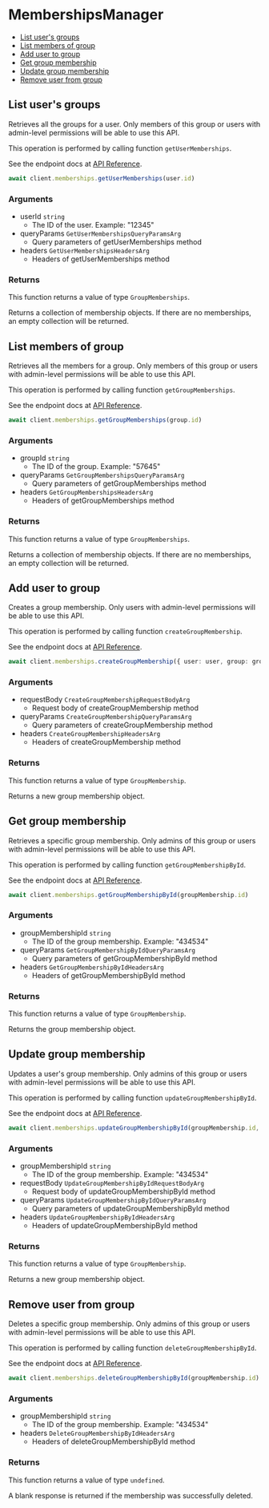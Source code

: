 # MembershipsManager


- [List user's groups](#list-users-groups)
- [List members of group](#list-members-of-group)
- [Add user to group](#add-user-to-group)
- [Get group membership](#get-group-membership)
- [Update group membership](#update-group-membership)
- [Remove user from group](#remove-user-from-group)

## List user's groups

Retrieves all the groups for a user. Only members of this
group or users with admin-level permissions will be able to
use this API.

This operation is performed by calling function `getUserMemberships`.

See the endpoint docs at
[API Reference](https://developer.box.com/reference/get-users-id-memberships/).

<!-- sample get_users_id_memberships -->
```ts
await client.memberships.getUserMemberships(user.id)
```

### Arguments

- userId `string`
  - The ID of the user. Example: "12345"
- queryParams `GetUserMembershipsQueryParamsArg`
  - Query parameters of getUserMemberships method
- headers `GetUserMembershipsHeadersArg`
  - Headers of getUserMemberships method


### Returns

This function returns a value of type `GroupMemberships`.

Returns a collection of membership objects. If there are no
memberships, an empty collection will be returned.


## List members of group

Retrieves all the members for a group. Only members of this
group or users with admin-level permissions will be able to
use this API.

This operation is performed by calling function `getGroupMemberships`.

See the endpoint docs at
[API Reference](https://developer.box.com/reference/get-groups-id-memberships/).

<!-- sample get_groups_id_memberships -->
```ts
await client.memberships.getGroupMemberships(group.id)
```

### Arguments

- groupId `string`
  - The ID of the group. Example: "57645"
- queryParams `GetGroupMembershipsQueryParamsArg`
  - Query parameters of getGroupMemberships method
- headers `GetGroupMembershipsHeadersArg`
  - Headers of getGroupMemberships method


### Returns

This function returns a value of type `GroupMemberships`.

Returns a collection of membership objects. If there are no
memberships, an empty collection will be returned.


## Add user to group

Creates a group membership. Only users with
admin-level permissions will be able to use this API.

This operation is performed by calling function `createGroupMembership`.

See the endpoint docs at
[API Reference](https://developer.box.com/reference/post-group-memberships/).

<!-- sample post_group_memberships -->
```ts
await client.memberships.createGroupMembership({ user: user, group: group } satisfies CreateGroupMembershipRequestBodyArg)
```

### Arguments

- requestBody `CreateGroupMembershipRequestBodyArg`
  - Request body of createGroupMembership method
- queryParams `CreateGroupMembershipQueryParamsArg`
  - Query parameters of createGroupMembership method
- headers `CreateGroupMembershipHeadersArg`
  - Headers of createGroupMembership method


### Returns

This function returns a value of type `GroupMembership`.

Returns a new group membership object.


## Get group membership

Retrieves a specific group membership. Only admins of this
group or users with admin-level permissions will be able to
use this API.

This operation is performed by calling function `getGroupMembershipById`.

See the endpoint docs at
[API Reference](https://developer.box.com/reference/get-group-memberships-id/).

<!-- sample get_group_memberships_id -->
```ts
await client.memberships.getGroupMembershipById(groupMembership.id)
```

### Arguments

- groupMembershipId `string`
  - The ID of the group membership. Example: "434534"
- queryParams `GetGroupMembershipByIdQueryParamsArg`
  - Query parameters of getGroupMembershipById method
- headers `GetGroupMembershipByIdHeadersArg`
  - Headers of getGroupMembershipById method


### Returns

This function returns a value of type `GroupMembership`.

Returns the group membership object.


## Update group membership

Updates a user's group membership. Only admins of this
group or users with admin-level permissions will be able to
use this API.

This operation is performed by calling function `updateGroupMembershipById`.

See the endpoint docs at
[API Reference](https://developer.box.com/reference/put-group-memberships-id/).

<!-- sample put_group_memberships_id -->
```ts
await client.memberships.updateGroupMembershipById(groupMembership.id, { role: "admin" as UpdateGroupMembershipByIdRequestBodyArgRoleField } satisfies UpdateGroupMembershipByIdRequestBodyArg)
```

### Arguments

- groupMembershipId `string`
  - The ID of the group membership. Example: "434534"
- requestBody `UpdateGroupMembershipByIdRequestBodyArg`
  - Request body of updateGroupMembershipById method
- queryParams `UpdateGroupMembershipByIdQueryParamsArg`
  - Query parameters of updateGroupMembershipById method
- headers `UpdateGroupMembershipByIdHeadersArg`
  - Headers of updateGroupMembershipById method


### Returns

This function returns a value of type `GroupMembership`.

Returns a new group membership object.


## Remove user from group

Deletes a specific group membership. Only admins of this
group or users with admin-level permissions will be able to
use this API.

This operation is performed by calling function `deleteGroupMembershipById`.

See the endpoint docs at
[API Reference](https://developer.box.com/reference/delete-group-memberships-id/).

<!-- sample delete_group_memberships_id -->
```ts
await client.memberships.deleteGroupMembershipById(groupMembership.id)
```

### Arguments

- groupMembershipId `string`
  - The ID of the group membership. Example: "434534"
- headers `DeleteGroupMembershipByIdHeadersArg`
  - Headers of deleteGroupMembershipById method


### Returns

This function returns a value of type `undefined`.

A blank response is returned if the membership was
successfully deleted.


